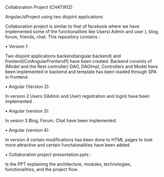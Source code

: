 Collaboration Project (CHATWIZ)

AngularJsProject using two disjoint applications

Collaboration project is similar to that of facebook where we have implemented some of the functionalities like Users( Admin and user ), blog, forum, friends, chat. This repository contains :

•	Version 1:

Two disjoint applications backend(angular backend) and frontend(ColAngularFrontend1) have been created. Backend consists of (Model and the Rest controller) DAO, DAOImpl, Controllers and Model have been implemented in backend and template has been loaded through SPA in frontend.

•	Angular (Version 2):

In version 2 Users ((Admin and User) registration and login) have been implemented .

•	Angular (version 3):

In vesion 3 Blog, Forum, Chat have been implemented.

•	Angular (version 4):

In version 4 certain modifications has been done to HTML pages to look more attractive and certain functaionalities have been added.

•	Collaboration project presentation.pptx :

Is the PPT explaining the architecture, modules, technologies, functionalities, and the project flow.
